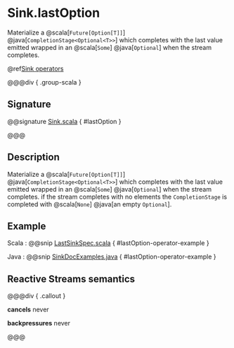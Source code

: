 # Sink.lastOption

Materialize a @scala[`Future[Option[T]]`] @java[`CompletionStage<Optional<T>>`] which completes with the last value emitted wrapped in an @scala[`Some`] @java[`Optional`] when the stream completes.

@ref[Sink operators](../index.md#sink-operators)

@@@div { .group-scala }

## Signature

@@signature [Sink.scala](/akka-stream/src/main/scala/akka/stream/scaladsl/Sink.scala) { #lastOption }

@@@

## Description

Materialize a @scala[`Future[Option[T]]`] @java[`CompletionStage<Optional<T>>`] which completes with the last value
emitted wrapped in an @scala[`Some`] @java[`Optional`] when the stream completes. if the stream completes with no elements the `CompletionStage` is
completed with @scala[`None`] @java[an empty `Optional`].

## Example

Scala
:   @@snip [LastSinkSpec.scala](/akka-stream-tests/src/test/scala/akka/stream/scaladsl/LastSinkSpec.scala) { #lastOption-operator-example }

Java
:   @@snip [SinkDocExamples.java](/akka-docs/src/test/java/jdocs/stream/operators/SinkDocExamples.java) { #lastOption-operator-example }

## Reactive Streams semantics

@@@div { .callout }

**cancels** never

**backpressures** never

@@@
